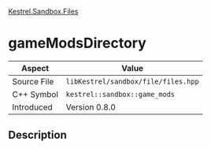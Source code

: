 [Kestrel.Sandbox.Files](index.md)
# gameModsDirectory
| Aspect | Value |
| --- | --- |
| Source File | `libKestrel/sandbox/file/files.hpp` |
| C++ Symbol | `kestrel::sandbox::game_mods` |
| Introduced | Version 0.8.0 |
## Description
